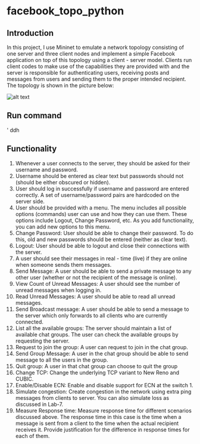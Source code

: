 # facebook_topo_python
## Introduction
  In this project, I use Mininet to emulate a network topology consisting of one server and
three client nodes and implement a simple Facebook application on top of this topology using a
client - server model. Clients run client codes to make use of the capabilities they are provided
with and the server is responsible for authenticating users, receiving posts and messages from
users and sending them to the proper intended recipient. The topology is shown in the picture below:

![alt text](https://github.com/jthak002/fb-python/blob/master/topol.png)

## Run command
 ' ddh
## Functionality
1. Whenever a user connects to the server, they should be asked for their username and
password.
2. Username should be entered as clear text but passwords should not (should be either
obscured or hidden).
3. User should log in successfully if username and password are entered correctly. A set of
username/password pairs are hardcoded on the server side.
4. User should be provided with a menu. The menu includes all possible options (commands)
user can use and how they can use them. These options include Logout, Change Password,
etc. As you add functionality, you can add new options to this menu.
5. Change Password: User should be able to change their password. To do this, old and new
passwords should be entered (neither as clear text).
6. Logout: User should be able to logout and close their connections with the server.
7. A user should see their messages in real - time (live) if they are online when someone
sends them messages. 
8. Send Message: A user should be able to send a private message to any other user
(whether or not the recipient of the message is online).
9. View Count of Unread Messages: A user should see the number of unread messages when
logging in.
10. Read Unread Messages: A user should be able to read all unread messages.
11. Send Broadcast message: A user should be able to send a message to the server which
only forwards to all clients who are currently connected.
12. List all the available groups: The server should maintain a list of available chat groups. The
user can check the available groups by requesting the server.
13. Request to join the group: A user can request to join in the chat group.
14. Send Group Message: A user in the chat group should be able to send message to all the
users in the group.
15. Quit group: A user in that chat group can choose to quit the group
16. Change TCP: Change the underlying TCP variant to New Reno and CUBIC.
17. Enable/Disable ECN: Enable and disable support for ECN at the switch 1.
18. Simulate congestion: Create congestion in the network using extra ping messages from
clients to server. You can also simulate loss as discussed in Lab-7.
19. Measure Response time: Measure response time for different scenarios discussed above.
The response time in this case is the time when a message is sent from a client to the time
when the actual recipient receives it. Provide justification for the difference in response
times for each of them.
